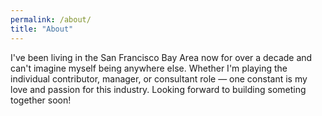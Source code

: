 ```yaml
---
permalink: /about/
title: "About"
---
```


I've been living in the San Francisco Bay Area now for over a decade and can't imagine myself being anywhere else. Whether I'm playing the individual contributor, manager, or consultant role &mdash; one constant is my love and passion for this industry. Looking forward to building someting together soon!
